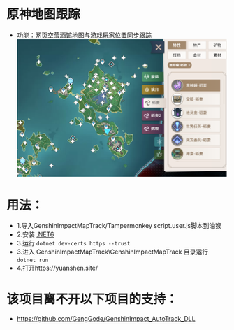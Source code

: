 # 原神地图跟踪

* 功能：网页空莹酒馆地图与游戏玩家位置同步跟踪
![Screenshot](screenshot.png)
# 用法：
* 1.导入GenshinImpactMapTrack/Tampermonkey script.user.js脚本到油猴
* 2.安装 [.NET6](https://dotnet.microsoft.com/download/dotnet/thank-you/sdk-6.0.100-windows-x64-installer)
* 3.运行 `dotnet dev-certs https --trust`
* 3.进入 GenshinImpactMapTrack\GenshinImpactMapTrack 目录运行  `dotnet run`
* 4.打开https://yuanshen.site/

# 该项目离不开以下项目的支持：
* https://github.com/GengGode/GenshinImpact_AutoTrack_DLL
